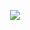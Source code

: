 <p align="center">
  <img src="https://capsule-render.vercel.app/api?text=Hello!👋&animation=fadeIn&type=waving&color=gradient&height=150"/>
</p>
